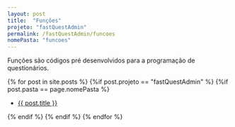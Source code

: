```yaml
---
layout: post
title:  "Funções"
projeto: "fastQuestAdmin"
permalink: /fastQuestAdmin/funcoes
nomePasta: "funcoes"
---
```

Funções são códigos pré desenvolvidos para a programação de questionários.
<div class="row">    
    {% for post in site.posts %}
        {%if post.projeto == "fastQuestAdmin" %}
            {%if post.pasta == page.nomePasta %}  
            <ul  class="4u 6u$(small)">
                <li>
                    <a href="{{ site.baseurl}}{{ post.url}}">{{ post.title }}</a>  
                </li>
            </ul>
            {% endif %}
        {% endif %}
    {% endfor %}    
</div>           
